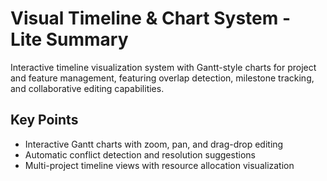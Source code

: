 # Visual Timeline & Chart System - Lite Summary

Interactive timeline visualization system with Gantt-style charts for project and feature management, featuring overlap detection, milestone tracking, and collaborative editing capabilities.

## Key Points
- Interactive Gantt charts with zoom, pan, and drag-drop editing
- Automatic conflict detection and resolution suggestions
- Multi-project timeline views with resource allocation visualization